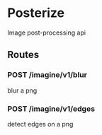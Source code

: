 # Posterize

Image post-processing api

## Routes

### POST /imagine/v1/blur

blur a png

### POST /imagine/v1/edges

detect edges on a png
